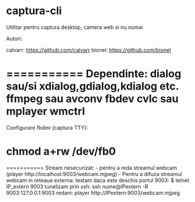 captura-cli
===========

Utilitar pentru captura desktop, camera web si nu numai

Autori:

calvarr: https://github.com/calvarr
bionel: https://github.com/bionel

===========
Dependinte:
	dialog sau/si xdialog,gdialog,kdialog etc.
	ffmpeg sau avconv
	fbdev
	cvlc sau mplayer
	wmctrl
===========
Configurare fbdev (captura TTY):
# chmod a+rw /dev/fb0

===========
Stream nesecurizat:
	- pentru a reda streamul webcam (player http://localhost:9003/webcam.mjpeg)
	- Pentru a difuza streamul webcam in reteaua externa:
	testam daca este deschis portul 9003:
$ telnet IP_extern 9003
	tunelizam prin ssh:
ssh nume@IPextern -R 9003:127.0.0.1:9003
	redam:
player http://IPextern:9003/webcam.mjpeg

